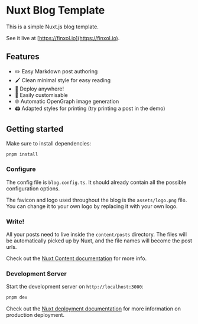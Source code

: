 # Nuxt Blog Template

This is a simple Nuxt.js blog template.

See it live at [https://finxol.io](https://finxol.io).

## Features

- ✏️ Easy Markdown post authoring
- 🖌️ Clean minimal style for easy reading
- 🚀 Deploy anywhere!
- 🎨 Easily customisable
- 🌐 Automatic OpenGraph image generation
- 🖨️ Adapted styles for printing (try printing a post in the demo)

## Getting started

Make sure to install dependencies:

```bash
pnpm install
```

### Configure

The config file is `blog.config.ts`.
It should already contain all the possible configuration options.

The favicon and logo used throughout the blog is the `assets/logo.png` file.
You can change it to your own logo by replacing it with your own logo.

### Write!

All your posts need to live inside the `content/posts` directory.
The files will be automatically picked up by Nuxt, and the file names will become the post urls.

Check out the [Nuxt Content documentation](https://content.nuxt.com/docs/files/markdown) for more info.

### Development Server

Start the development server on `http://localhost:3000`:

```bash
pnpm dev
```

Check out the [Nuxt deployment documentation](https://nuxt.com/docs/getting-started/deployment) for more information on production deployment.
